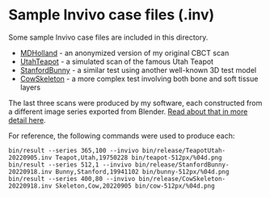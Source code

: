# Sample Invivo case files (.inv)

Some sample Invivo case files are included in this directory.

- [MDHolland](MDHolland-20220721.inv) - an anonymized version of my original CBCT scan
- [UtahTeapot](UtahTeapot-20220905.inv) - a simulated scan of the famous Utah Teapot
- [StanfordBunny](StanfordBunny-20220918.inv) - a similar test using another well-known 3D test model
- [CowSkeleton](CowSkeleton-20220918.inv) - a more complex test involving both bone and soft tissue layers

The last three scans were produced by my software, each constructed from a different image series exported from Blender. [Read about that in more detail here](https://holland.vg/post/digital-cbct-scans/).

For reference, the following commands were used to produce each:

```
bin/result --series 365,100 --invivo bin/release/TeapotUtah-20220905.inv Teapot,Utah,19750228 bin/teapot-512px/%04d.png
bin/result --series 512,1 --invivo bin/release/StanfordBunny-20220918.inv Bunny,Stanford,19941102 bin/bunny-512px/%04d.png
bin/result --series 400,80 --invivo bin/release/CowSkeleton-20220918.inv Skeleton,Cow,20220905 bin/cow-512px/%04d.png
```
